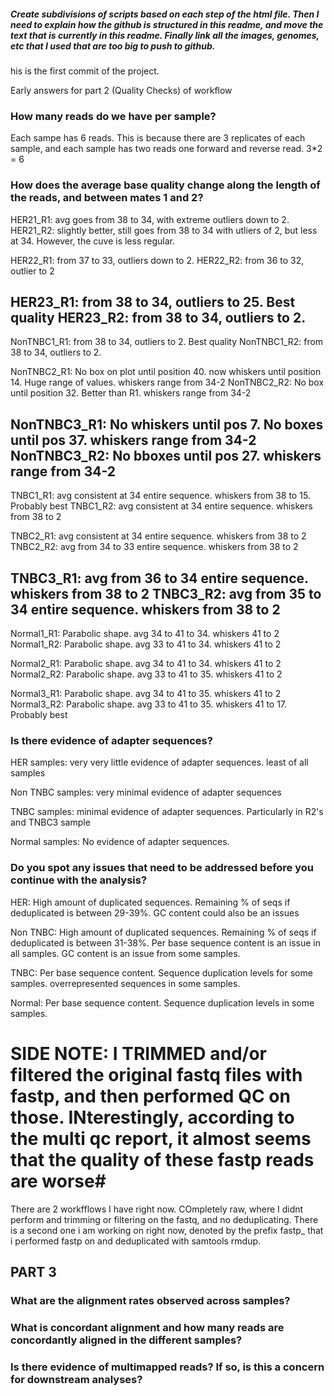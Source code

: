 ##### **Create subdivisions of scripts based on each step of the html file. Then I need to explain how the github is structured in this readme, and move the text that is currently in this readme. Finally link all the images, genomes, etc that I used that are too big to push to github.**




his is the first commit of the project.


Early answers for part 2 (Quality Checks) of workflow

### **How many reads do we have per sample?**
Each sampe has 6 reads. This is because there are 3 replicates of each sample, and each sample has two reads one forward and reverse read. 3*2 = 6 

### **How does the average base quality change along the length of the reads, and between mates 1 and 2?**
HER21_R1: avg goes from 38 to 34, with extreme outliers down to 2. 
HER21_R2: slightly better, still goes from 38 to 34 with utliers of 2, but less at 34. However, the cuve is less regular. 

HER22_R1: from 37 to 33, outliers down to 2. 
HER22_R2: from 36 to 32, outlier to 2

HER23_R1: from 38 to 34, outliers to 25. Best quality
HER23_R2: from 38 to 34, outliers to 2. 
---------------------------------
NonTNBC1_R1: from 38 to 34, outliers to 2. Best quality
NonTNBC1_R2: from 38 to 34, outliers to 2. 

NonTNBC2_R1: No box on plot until position 40. now whiskers until position 14. Huge range of values. whiskers range from 34-2
NonTNBC2_R2: No box until position 32. Better than R1. whiskers range from 34-2

NonTNBC3_R1: No whiskers until pos 7. No boxes until pos 37. whiskers range from 34-2
NonTNBC3_R2: No bboxes until pos 27. whiskers range from 34-2
---------------------------------
TNBC1_R1: avg consistent at 34 entire sequence. whiskers from 38 to 15. Probably best
TNBC1_R2: avg consistent at 34 entire sequence. whiskers from 38 to 2

TNBC2_R1: avg consistent at 34 entire sequence. whiskers from 38 to 2
TNBC2_R2: avg from 34 to 33 entire sequence. whiskers from 38 to 2

TNBC3_R1: avg from 36 to 34 entire sequence. whiskers from 38 to 2
TNBC3_R2: avg from 35 to 34 entire sequence. whiskers from 38 to 2
---------------------------------
Normal1_R1: Parabolic shape. avg 34 to 41 to 34. whiskers 41 to 2
Normal1_R2: Parabolic shape. avg 33 to 41 to 34. whiskers 41 to 2

Normal2_R1: Parabolic shape. avg 34 to 41 to 34. whiskers 41 to 2
Normal2_R2: Parabolic shape. avg 33 to 41 to 35. whiskers 41 to 2


Normal3_R1: Parabolic shape. avg 34 to 41 to 35. whiskers 41 to 2
Normal3_R2: Parabolic shape. avg 33 to 41 to 35. whiskers 41 to 17. Probably best
### **Is there evidence of adapter sequences?**

HER samples: very very little evidence of adapter sequences. least of all samples

Non TNBC samples: very minimal evidence of adapter sequences

TNBC samples: minimal evidence of adapter sequences. Particularly in R2's and TNBC3 sample

Normal samples: No evidence of adapter sequences.


### **Do you spot any issues that need to be addressed before you continue with the analysis?**

HER: High amount of duplicated sequences. Remaining % of seqs if deduplicated is between 29-39%. GC content could also be an issues

Non TNBC: High amount of duplicated sequences. Remaining % of seqs if deduplicated is between 31-38%.  Per base sequence content is an issue in all samples. GC content is an issue from some samples. 

TNBC: Per base sequence content. Sequence duplication levels for some samples. overrepresented sequences in some samples.

Normal: Per base sequence content. Sequence duplication levels in some samples.

# SIDE NOTE: I TRIMMED and/or filtered the original fastq files with fastp, and then performed QC on those. INterestingly, according to the multi qc report, it almost seems that the quality of these fastp reads are worse#

There are 2 workfflows I have right now. COmpletely raw, where I didnt perform and trimming or filtering on the fastq, and no deduplicating. There is a second one i am working on right now, denoted by the prefix fastp_ that i performed fastp on and deduplicated with samtools rmdup.

## **PART 3**

### **What are the alignment rates observed across samples?**
### **What is concordant alignment and how many reads are concordantly aligned in the different samples?**
### **Is there evidence of multimapped reads? If so, is this a concern for downstream analyses?**